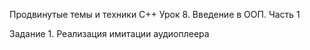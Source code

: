 Продвинутые темы и техники C++
Урок 8. Введение в ООП. Часть 1

Задание 1. Реализация имитации аудиоплеера